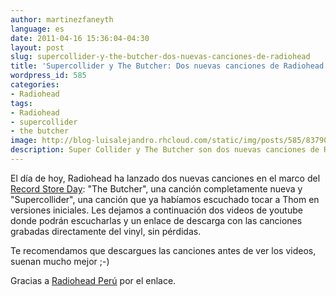 ```yaml
---
author: martinezfaneyth
language: es
date: 2011-04-16 15:36:04-04:30
layout: post
slug: supercollider-y-the-butcher-dos-nuevas-canciones-de-radiohead
title: 'Supercollider y The Butcher: Dos nuevas canciones de Radiohead'
wordpress_id: 585
categories:
- Radiohead
tags:
- Radiohead
- supercollider
- the butcher
image: http://blog-luisalejandro.rhcloud.com/static/img/posts/585/837906299222e69f1e87462fc227e4b3.jpg
description: Super Collider y The Butcher son dos nuevas canciones de Radiohead.
---
```


El día de hoy, Radiohead ha lanzado dos nuevas canciones en el marco del [Record Store Day](http://en.wikipedia.org/wiki/Record_Store_Day): "The Butcher", una canción completamente nueva y "Supercollider", una canción que ya habíamos escuchado tocar a Thom en versiones iniciales. Les dejamos a continuación dos videos de youtube donde podrán escucharlas y un enlace de descarga con las canciones grabadas directamente del vinyl, sin pérdidas.

Te recomendamos que descargues las canciones antes de ver los videos, suenan mucho mejor ;-)

Gracias a [Radiohead Perú](http://www.facebook.com/radioheadperu) por el enlace.

<span class="youtube" data-youtube-id="aXeMfqQo8-0"></span>
<span class="youtube" data-youtube-id="v78VkeaLipU"></span>
